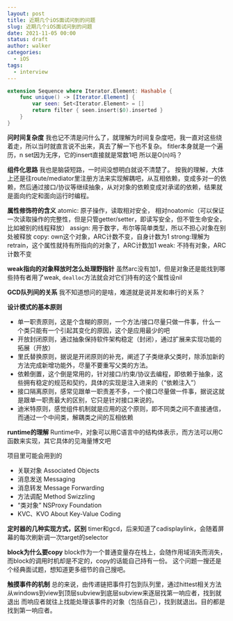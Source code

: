 ```yaml
---
layout: post
title: 近期几个iOS面试问到的问题
slug: 近期几个iOS面试问到的问题
date: 2021-11-05 00:00
status: draft
author: walker
categories: 
  - iOS
tags:
  - interview
---
```


```swift
extension Sequence where Iterator.Element: Hashable {
    func unique() -> [Iterator.Element] {
        var seen: Set<Iterator.Element> = []
        return filter { seen.insert($0).inserted }
    }
}
```

**问时间复杂度**
我也记不清是问什么了，就理解为时间复杂度吧，我一直对这些绕着走，所以当时就直言说不出来，真去了解一下也不复杂。
fitler本身就是一个遍历，n
set因为无序，它的insert直接就是常数1吧
所以是O(n)吗？

**组件化思路**
我也是脑袋短路，一时间没想明白就说不清楚了。
按我的理解，大体上还是往route/mediator里注册方法来实现解耦吧，从互相依赖，变成多对一的依赖，然后通过接口/协议等继续抽象，从对对象的依赖变成对承诺的依赖，结果就是面向约定和面向运行时编程。

**属性修饰符的含义**
atomic: 原子操作，读取相对安全， 相对noatomic（可以保证一次读取操作的完整性，但是只管getter/setter，即读写安全，但不管生命安全，比如被别的线程释放）
assign: 用于数字，布尔等简单类型，所以不担心对象在别处被释放
copy: own这个对象，ARC计数不变，自身计数为1
strong:理解为retrain，这个属性就持有所指向的对象了，ARC计数加1
weak: 不持有对象，ARC计数不变

**weak指向的对象释放时怎么处理野指针**
虽然arc没有加1，但是对象还是能找到哪些持有者用了weak, `dealloc`方法就会对它们持有的这个属性设nil

**GCD队列间的关系**
我不知道想问的是啥，难道就是说并发和串行的关系？

**设计模式的基本原则**
* 单一职责原则，这是个含糊的原则，一个方法/接口尽量只做一件事，什么一个类只能有一个引起其变化的原因，这个是应用最少的吧
* 开放封闭原则，通过抽象保持软件架构稳定（封闭），通过扩展来实现功能的拓展（开放）
* 里氏替换原则，据说是开闭原则的补充，阐述了子类继承父类时，除添加新的方法完成新增功能外，尽量不要重写父类的方法。
* 依赖倒置，这个倒是常用的，针对接口/约束/协议去编程，即依赖于抽象，这些拥有稳定的规范和契约，具体的实现是注入进来的（“依赖注入”）
* 接口隔离原则，感常见跟单一职责差不多，一个接口尽量做一件事，据说这就是跟单一职责最大的区别，它只是针对接口来说的。
* 迪米特原则，感觉组件机制就是应用的这个原则，即不同类之间不直接通信，而通过一个中间类，解耦类之间的互相依赖

**runtime的理解**
Runtime中，对象可以用C语言中的结构体表示，而方法可以用C函数来实现，其它具体的见海量博文吧

项目里可能会用到的
* 关联对象 Associated Objects
* 消息发送 Messaging
* 消息转发 Message Forwarding
* 方法调配 Method Swizzling
* “类对象” NSProxy Foundation
* KVC、KVO About Key-Value Coding

**定时器的几种实现方式，区别**
timer和gcd，后来知道了cadisplaylink，会随着屏幕的每次刷新调一次target的selector

**block为什么要copy**
block作为一个普通变量存在栈上，会随作用域消失而消失，而block的调用时机却是不定的，copy的话能自己持有一份。
这个问题一搜还是个经典面试题，想知道更多细节的自己搜吧。

**触摸事件的机制**
总的来说，由传递链把事件打包到队列里，通过hittest相关方法从windows到view到顶层subview到底层subview来逐层找第一响应者，找到就退出
而响应者就往上找能处理该事件的对象（包括自己），找到就退出。目的都是找到第一响应者。

